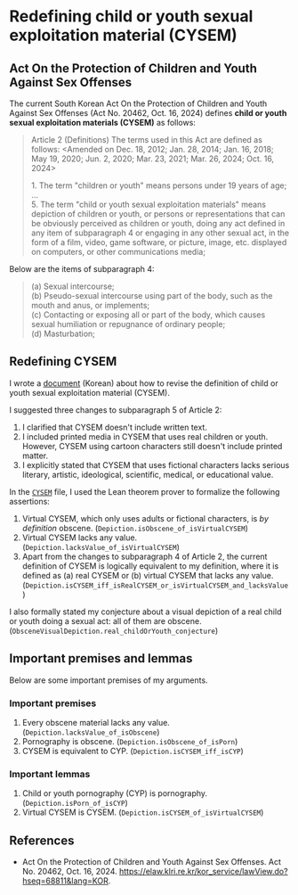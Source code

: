 # Redefining child or youth sexual exploitation material (CYSEM)

## Act On the Protection of Children and Youth Against Sex Offenses

The current South Korean Act On the Protection of Children and Youth Against Sex
Offenses (Act No. 20462, Oct. 16, 2024) defines **child or youth sexual
exploitation materials (CYSEM)** as follows:

> Article 2 (Definitions) The terms used in this Act are defined as follows:
> \<Amended on Dec. 18, 2012; Jan. 28, 2014; Jan. 16, 2018; May 19, 2020; Jun.
> 2, 2020; Mar. 23, 2021; Mar. 26, 2024; Oct. 16, 2024\>
> 
> 1\. The term "children or youth" means persons under 19 years of age; \
> … \
> 5\. The term "child or youth sexual exploitation materials" means depiction of
>     children or youth, or persons or representations that can be obviously
>     perceived as children or youth, doing any act defined in any item of
>     subparagraph 4 or engaging in any other sexual act, in the form of a film,
>     video, game software, or picture, image, etc. displayed on computers, or
>     other communications media;

Below are the items of subparagraph 4:

> \(a\) Sexual intercourse; \
> \(b\) Pseudo-sexual intercourse using part of the body, such as the mouth and
>       anus, or implements; \
> \(c\) Contacting or exposing all or part of the body, which causes sexual
>       humiliation or repugnance of ordinary people; \
> \(d\) Masturbation;

## Redefining CYSEM

I wrote a [document][rdf] (Korean) about how to revise the definition of child
or youth sexual exploitation material (CYSEM).

I suggested three changes to subparagraph 5 of Article 2:

1. I clarified that CYSEM doesn't include written text.
2. I included printed media in CYSEM that uses real children or youth. However,
   CYSEM using cartoon characters still doesn't include printed matter.
3. I explicitly stated that CYSEM that uses fictional characters lacks serious
   literary, artistic, ideological, scientific, medical, or educational value.

In the [`CYSEM`][CYSEM] file, I used the Lean theorem prover to formalize the
following assertions:

1. Virtual CYSEM, which only uses adults or fictional characters, is *by
   definition* obscene. (`Depiction.isObscene_of_isVirtualCYSEM`)
2. Virtual CYSEM lacks any value. (`Depiction.lacksValue_of_isVirtualCYSEM`)
3. Apart from the changes to subparagraph 4 of Article 2, the current definition
   of CYSEM is logically equivalent to my definition, where it is defined as (a)
   real CYSEM or (b) virtual CYSEM that lacks any value.
   (`Depiction.isCYSEM_iff_isRealCYSEM_or_isVirtualCYSEM_and_lacksValue`)

I also formally stated my conjecture about a visual depiction of a real child or
youth doing a sexual act: all of them are obscene.
(`ObsceneVisualDepiction.real_childOrYouth_conjecture`)

## Important premises and lemmas

Below are some important premises of my arguments.

### Important premises

1. Every obscene material lacks any value. (`Depiction.lacksValue_of_isObscene`)
2. Pornography is obscene. (`Depiction.isObscene_of_isPorn`)
3. CYSEM is equivalent to CYP. (`Depiction.isCYSEM_iff_isCYP`)

### Important lemmas

1. Child or youth pornography (CYP) is pornography.
   (`Depiction.isPorn_of_isCYP`)
2. Virtual CYSEM is CYSEM. (`Depiction.isCYSEM_of_isVirtualCYSEM`)

## References

* Act On the Protection of Children and Youth Against Sex Offenses. Act No.
  20462, Oct. 16, 2024.
  <https://elaw.klri.re.kr/kor_service/lawView.do?hseq=68811&lang=KOR>.

[rdf]: https://git.sr.ht/~chabulhwi/talks/tree/master/item/redefining-child-or-youth-sexual-exploitation-materials.md
[CYSEM]: ../../Notes/CYSEM.lean

